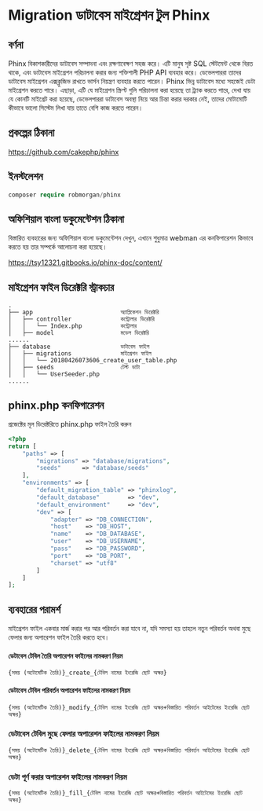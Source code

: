 # Migration ডাটাবেস মাইগ্রেশন টুল Phinx

## বর্ণনা

Phinx বিকাশকারীদের ডাটাবেস সম্পাদনা এবং রক্ষণাবেক্ষণ সহজ করে। এটি মানুষ সৃষ্ট SQL স্টেটমেন্ট থেকে বিরত থাকে, এবং ডাটাবেস মাইগ্রেশন পরিচালনা করার জন্য শক্তিশালী PHP API ব্যবহার করে। ডেভেলপাররা তাদের ডাটাবেস মাইগ্রেশন এক্সক্লুজিভ রাখতে ভার্সন নিয়ন্ত্রণ ব্যবহার করতে পারেন। Phinx ভিন্ন ডাটাবেস মধ্যে সহজেই ডেটা মাইগ্রেশন করতে পারে। এছাড়া, এটি যে মাইগ্রেশন স্ক্রিপ্ট গুলি পরিচালনা করা হয়েছে তা ট্র্যাক করতে পারে, দেখা যায় যে কোনটি মাইগ্রেট করা হয়েছে, ডেভেলপাররা ডাটাবেস অবস্থা নিয়ে আর চিন্তা করার দরকার নেই, তাদের মোটামোটি কীভাবে ভালো সিস্টেম লিখা যায় তাতে বেশি কাজ করতে পারেন।

## প্রকল্পের ঠিকানা

https://github.com/cakephp/phinx

## ইনস্টলেশন

```php
composer require robmorgan/phinx
```

## অফিশিয়াল বাংলা ডকুমেন্টেশন ঠিকানা

বিস্তারিত ব্যবহারের জন্য অফিশিয়াল বাংলা ডকুমেন্টেশন দেখুন, এখানে শুধুমাত্র webman এর কনফিগারেশন কিভাবে করতে হয় তার সম্পর্কে আলোচনা করা হয়েছে।

https://tsy12321.gitbooks.io/phinx-doc/content/

## মাইগ্রেশন ফাইল ডিরেক্টরি স্ট্রাকচার

``` 
.
├── app                         অ্যাপ্লিকেশন ডিরেক্টরি
│   ├── controller              কন্ট্রোলার ডিরেক্টরি
│   │   └── Index.php           কন্ট্রোলার
│   ├── model                   মডেল ডিরেক্টরি
......
├── database                    ডাটাবেস ফাইল
│   ├── migrations              মাইগ্রেশন ফাইল
│   │   └── 20180426073606_create_user_table.php
│   ├── seeds                   টেস্ট ডাটা
│   │   └── UserSeeder.php
......
```

## phinx.php কনফিগারেশন

প্রজেক্টের মূল ডিরেক্টরিতে phinx.php ফাইল তৈরি করুন

```php
<?php
return [
    "paths" => [
        "migrations" => "database/migrations",
        "seeds"      => "database/seeds"
    ],
    "environments" => [
        "default_migration_table" => "phinxlog",
        "default_database"        => "dev",
        "default_environment"     => "dev",
        "dev" => [
            "adapter" => "DB_CONNECTION",
            "host"    => "DB_HOST",
            "name"    => "DB_DATABASE",
            "user"    => "DB_USERNAME",
            "pass"    => "DB_PASSWORD",
            "port"    => "DB_PORT",
            "charset" => "utf8"
        ]
    ]
];
```

## ব্যবহারের পরামর্শ

মাইগ্রেশন ফাইল একবার মার্জ করার পর আর পরিবর্তন করা যাবে না, যদি সমস্যা হয় তাহলে নতুন পরিবর্তন অথবা মুছে ফেলার জন্য অপারেশন ফাইল তৈরি করতে হবে।

#### ডেটাবেস টেবিল তৈরি অপারেশন ফাইলের নামকরণ নিয়ম

`{সময় (অটোমেটিক তৈরি)}_create_{টেবিল নামের ইংরেজি ছোট অক্ষর}`

#### ডেটাবেস টেবিল পরিবর্তন অপারেশন ফাইলের নামকরণ নিয়ম

`{সময় (অটোমেটিক তৈরি)}_modify_{টেবিল নামের ইংরেজি ছোট অক্ষর+বিস্তারিত পরিবর্তন আইটেমের ইংরেজি ছোট অক্ষর}`

### ডেটাবেস টেবিল মুছে ফেলার অপারেশন ফাইলের নামকরণ নিয়ম

`{সময় (অটোমেটিক তৈরি)}_delete_{টেবিল নামের ইংরেজি ছোট অক্ষর+বিস্তারিত পরিবর্তন আইটেমের ইংরেজি ছোট অক্ষর}`

### ডেটা পূর্ণ করার অপারেশন ফাইলের নামকরণ নিয়ম

`{সময় (অটোমেটিক তৈরি)}_fill_{টেবিল নামের ইংরেজি ছোট অক্ষর+বিস্তারিত পরিবর্তন আইটেমের ইংরেজি ছোট অক্ষর}`
